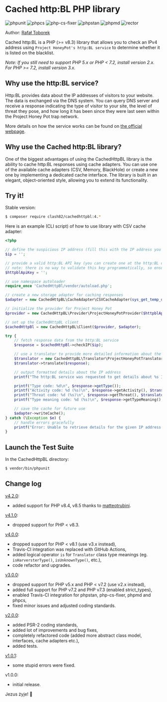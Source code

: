 Cached http:BL PHP library
==========================

![phpunit](https://github.com/clash82/CachedHttpBl/actions/workflows/phpunit.yaml/badge.svg)
![phpcs](https://github.com/clash82/CachedHttpBl/actions/workflows/phpcs.yaml/badge.svg)
![php-cs-fixer](https://github.com/clash82/CachedHttpBl/actions/workflows/php-cs-fixer.yaml/badge.svg)
![phpstan](https://github.com/clash82/CachedHttpBl/actions/workflows/phpstan.yaml/badge.svg)
![phpmd](https://github.com/clash82/CachedHttpBl/actions/workflows/phpmd.yaml/badge.svg)
![rector](https://github.com/clash82/CachedHttpBl/actions/workflows/rector.yaml/badge.svg)

Author: [Rafał Toborek](https://kontakt.toborek.info)

Cached http:BL is a PHP (>= v8.3) library that allows you to check an IPv4 address using `Project HoneyPot's http:BL service` to determine whether it is listed on the blacklist.

_Note: If you still need to support PHP 5.x or PHP < 7.2, install version 2.x. For PHP >= 7.2, install version 3.x._

Why use the http:BL service?
----------------------------

Http:BL provides data about the IP addresses of visitors to your website. The data is exchanged via the DNS system. You can query DNS server and receive a response indicating the type of visitor to your site, the level of threat they pose, and how long it has been since they were last seen within the Project Honey Pot trap network.

More details on how the service works can be found on [the official webpage](https://www.projecthoneypot.org/httpbl.php).

Why use the Cached http:BL library?
-----------------------------------

One of the biggest advantages of using the CachedHttpBL library is the ability to cache http:BL responses using cache adapters. You can use one of the available cache adapters (CSV, Memory, BlackHole) or create a new one by implementing a dedicated cache interface. The library is built in an elegant, object-oriented style, allowing you to extend its functionality.

Try it!
-------

Stable version:

```bash
$ composer require clash82/cachedhttpbl:4.*
```

Here is an example (CLI script) of how to use library with CSV cache adapter:

```php
<?php

// define the suspicious IP address (fill this with the IP address you want to check)
$ip = '';

// provide a valid http:BL API key (you can create one at the http:BL dashboard)
// note: there is no way to validate this key programmatically, so ensure it's correct
$httpblApiKey = '';

// use namespace autoloader
require_once 'CachedHttpBl/vendor/autoload.php';

// create a new storage adapter for caching responses
$adapter = new CachedHttpBL\CacheAdapter\CSVCacheAdapter(sys_get_temp_dir().'/httpbl_cache.csv');

// initialize the provider for Project Honey Pot
$provider = new CachedHttpBL\Provider\ProjectHoneyPotProvider($httpblApiKey);

// set up the CachedHttpBL client
$cachedHttpBl = new CachedHttpBL\Client($provider, $adapter);

try {
    // fetch response data from the http:BL service
    $response = $cachedHttpBl->checkIP($ip);

    // use a translator to provide more detailed information about the response (optional but useful)
    $translator = new CachedHttpBL\Translator\ProjectHoneyPotTranslator();
    $translator->translate($response);

    // output formatted details about the IP address
    printf("The http:BL service was requested to get details about %s IP address:\n\n", $ip);

    printf("Type code: %d\n", $response->getType());
    printf("Activity code: %d (%s)\n", $response->getActivity(), $translator->getActivityDescription());
    printf("Threat code: %d (%s)\n", $response->getThreat(), $translator->getThreatDescription());
    printf("Type meaning code: %d (%s)\n", $response->getTypeMeaning(), $translator->getTypeMeaningDescription());

    // save the cache for future use
    $adapter->writeCache();
} catch (\Exception $e) {
    // handle errors gracefully
    printf("Error: Unable to retrieve details for the given IP address. %s\n", $e->getMessage());
}
```

Launch the Test Suite
---------------------

In the CachedHttpBL directory:

```bash
$ vendor/bin/phpunit
```

Change log
----------

[v4.2.0](https://github.com/clash82/CachedHttpBl/releases/tag/v4.2.0):
- added support for PHP v8.4, v8.5 thanks to [matteotrubini](https://github.com/matteotrubini).

[v4.1.0](https://github.com/clash82/CachedHttpBl/releases/tag/v4.1.0):
- dropped support for PHP < v8.3.

[v4.0.0](https://github.com/clash82/CachedHttpBl/releases/tag/v4.0.0):
- dropped support for PHP < v8.1 (use v3.x instead),
- Travis-CI integration was replaced with GitHub Actions,
- added logical operator `is` for `Translator` class type meanings (eg. `isHarversterType()`, `isUnknownType()`, etc.),
- code refactor and upgrades.

[v3.0.0](https://github.com/clash82/CachedHttpBl/releases/tag/v3.0.0):
- dropped support for PHP v5.x and PHP < v7.2 (use v2.x instead),
- added full support for PHP v7.2 and PHP v7.3 (enabled strict_types),
- enabled Travis-CI integration for phpstan, php-cs-fixer, phpmd and phpcs,
- fixed minor issues and adjusted coding standards.

[v2.0.0](https://github.com/clash82/CachedHttpBl/releases/tag/v2.0.0):
- added PSR-2 coding standards,
- added lot of improvements and bug fixes,
- completely refactored code (added more abstract class model, interfaces, cache adapters etc.),
- added tests.

[v1.0.1](https://github.com/clash82/CachedHttpBl/releases/tag/v1.0.1.0):
- some stupid errors were fixed.

v1.0.0:
- initial release.

Jezus żyje! 🧡
